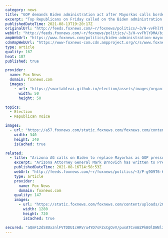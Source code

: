 ```yaml
---
category: news
title: "GOP demands Biden administration act after Mayorkas calls border crisis 'unsustainable'"
excerpt: "Top Republicans on Friday called on the Biden administration to act on the crisis at the southern border after leaked audio emerged of Homeland Security Secretary Alejandro Mayorkas calling the situation there \"unsustainable.\""
publishedDateTime: 2021-08-13T19:20:17Z
originalUrl: "http://feeds.foxnews.com/~r/foxnews/politics/~3/H-vvFhlYDMA/biden-administration-mayorkas-border-republicans-demand-action"
webUrl: "http://feeds.foxnews.com/~r/foxnews/politics/~3/H-vvFhlYDMA/biden-administration-mayorkas-border-republicans-demand-action"
ampWebUrl: "https://www.foxnews.com/politics/biden-administration-mayorkas-border-republicans-demand-action.amp"
cdnAmpWebUrl: "https://www-foxnews-com.cdn.ampproject.org/c/s/www.foxnews.com/politics/biden-administration-mayorkas-border-republicans-demand-action.amp"
type: article
quality: 167
heat: 187
published: true

provider:
  name: Fox News
  domain: foxnews.com
  images:
    - url: "https://smartableai.github.io/election/assets/images/organizations/foxnews.com-50x50.jpg"
      width: 50
      height: 50

topics:
  - Election
  - Republican Voice

images:
  - url: "https://a57.foxnews.com/static.foxnews.com/foxnews.com/content/uploads/2021/05/340/340/Bill-Melugin.jpg?ve=1&tl=1"
    width: 340
    height: 340
    isCached: true

related:
  - title: "Arizona AG calls on Biden to replace Mayorkas as GOP pressure over border numbers grows"
    excerpt: "Arizona Attorney General Mark Brnovich has written to President Biden urging him to replace Homeland Security Secretary Alejandro Mayorkas, describing the secretary’s tenure as an \"unmitigated disaster\" for U.S. border security – amid an increasing migrant surge."
    publishedDateTime: 2021-08-16T14:58:53Z
    webUrl: "http://feeds.foxnews.com/~r/foxnews/politics/~3/P-g9O9T6-6k/arizona-ag-biden-replace-mayorkas-border-numbers"
    type: article
    provider:
      name: Fox News
      domain: foxnews.com
    quality: 147
    images:
      - url: "https://static.foxnews.com/foxnews.com/content/uploads/2021/08/02be5bdc-Mayorkas-Texas-Migrants-split-2.jpg"
        width: 1280
        height: 720
        isCached: true

secured: "aQmF12dS8UxznlFVTDDU1cHRV/u4YD7sFZxCgOvV/pusATCvmBZPkB0lDWBl3/0t/lS09f46hgpnO96jBQOK4mjEgUsd00vpHvV05DesBTMAymmH1kKrL0/WeO2+Xw7agJDf/yKiT+jfvsknMVWQkh9QrVeOiu7zgOVeHgVwrbusu5up6AXrNvl/sDrLFZPu05ApbV07CMoY47AN8Uo5vvccWLxXhJXi7NplYGdRjI3XPPkBtpEhiDJuKSoZz2y6JDzU2alqzfIF5wAqPgKc0KdVKdLwHL9DBlsRppt3lW+s11e72BrpMSo2HPqxTEeW944MugXqeIP6U3o62RCV7HPmGsGUkGb1EHr8LmP+5q8=;H5NssgvOjDEu6besh8uzkw=="
---
```



